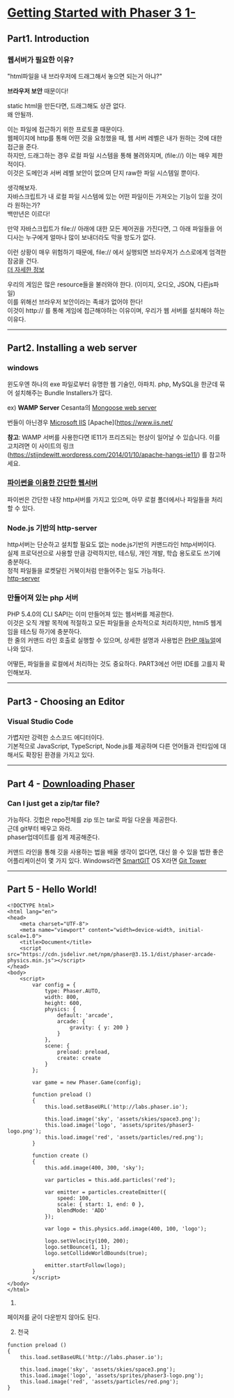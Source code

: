 # [Getting Started with Phaser 3 1-](https://phaser.io/tutorials/getting-started-phaser3/index)

## Part1. Introduction

### 웹서버가 필요한 이유?

"html파일을 내 브라우저에 드래그해서 놓으면 되는거 아냐?"  

**브라우저 보안** 때문이다!  

static html을 만든다면, 드래그해도 상관 없다.  
왜 안될까.  

이는 파일에 접근하기 위한 프로토콜 때문이다.  
웹페이지에 http를 통해 어떤 것을 요청했을 때, 웹 서버 레벨은 내가 원하는 것에 대한 접근을 준다.  
하지만, 드래그하는 경우 로컬 파일 시스템을 통해 불려와지며, (file://) 이는 매우 제한적이다.  
이것은 도메인과 서버 레벨 보안이 없으며 단지 raw한 파일 시스템일 뿐이다.  

생각해보자.  
자바스크립트가 내 로컬 파일 시스템에 있는 어떤 파일이든 가져오는 기능이 있을 것이라 원하는가?  
백만년은 이르다!  

만약 자바스크립트가 file:// 아래에 대한 모든 제어권을 가진다면, 그 아래 파일들을 어디사는 누구에게 얼마나 많이 보내더라도 막을 방도가 없다.  

이런 상황이 매우 위험하기 때문에, file:// 에서 실행되면 브라우저가 스스로에게 엄격한 잠굼을 건다.  
[더 자세한 정보](https://blog.chromium.org/2008/12/security-in-depth-local-web-pages.html)

우리의 게임은 많은 resource들을 불러와야 한다. (이미지, 오디오, JSON, 다른js파일)  
이를 위해선 브라우저 보안이라는 족쇄가 없어야 한다!  
이것이 http:// 를 통해 게임에 접근해야하는 이유이며, 우리가 웹 서버를 설치해야 하는 이유다.

---

## Part2. Installing a web server

### windows

윈도우엔 하나의 exe 파일로부터 유명한 웹 기술인, 아파치. php, MySQL을 한군데 묶어 설치해주는 Bundle Installers가 많다.

ex)
**WAMP Server**
Cesanta의 [Mongoose web server](https://cesanta.com)

번들이 아닌경우
[Microsoft IIS](https://www.iis.net/)
[Apache](https://www.iis.net/

**참고**: WAMP 서버를 사용한다면 IE11가 프리즈되는 현상이 일어날 수 있습니다. 이를 고치려면 이 사이트의 링크 (https://stijndewitt.wordpress.com/2014/01/10/apache-hangs-ie11/) 를 참고하세요. 

### [파이썬을 이용한 간단한 웹서버](https://www.linuxjournal.com/content/tech-tip-really-simple-http-server-python)

파이썬은 간단한 내장 http서버를 가지고 있으며, 아무 로컬 폴더에서나 파일들을 처리할 수 있다.  

### Node.js 기반의 http-server

http서버는 단순하고 설치할 필요도 없는 node.js기반의 커맨드라인 http서버이다.  
실제 프로덕션으로 사용할 만큼 강력하지만, 테스팅, 개인 개발, 학습 용도로도 쓰기에 충분하다.  
정적 파일들을 로켓달린 거북이처럼 만들어주는 일도 가능하다.  
[http-server](https://npmjs.org/package/http-server)

### 만들어져 있는 php 서버

PHP 5.4.0의 CLI SAPI는 이미 만들어져 있는 웹서버를 제공한다.  
이것은 오직 개발 목적에 적절하고 모든 파일들을 순차적으로 처리하지만, html5 웹게임을 테스팅 하기에 충분하다.  
한 줄의 커맨드 라인 호출로 실행할 수 있으며, 상세한 설명과 사용법은 [PHP 매뉴얼](https://npmjs.org/package/http-server)에 나와 있다.  

어떻든, 파일들을 로컬에서 처리하는 것도 중요하다. PART3에선 어떤 IDE를 고를지 확인해보자.  

---

## Part3 - Choosing an Editor

### Visual Studio Code
가볍지만 강력한 소스코드 에디터이다.  
기본적으로 JavaScript, TypeScript, Node.js를 제공하며 다른 언어들과 런타임에 대해서도 확장된 환경을 가지고 있다.  


---

## Part 4 - [Downloading Phaser](https://phaser.io/download/stable)

### Can I just get a zip/tar file?

가능하다. 깃헙은 repo전체를 zip 또는 tar로 파일 다운을 제공한다.  
근데 git부터 배우고 와라.  
phaser업데이트를 쉽게 제공해준다.  

커맨드 라인을 통해 깃을 사용하는 법을 배울 생각이 없다면, 대신 쓸 수 있을 법한 좋은 어플리케이션이 몇 가지 있다.
Windows라면 [SmartGIT](https://www.syntevo.com/)
OS X라면 [Git Tower](https://www.git-tower.com/)

---

## Part 5 - Hello World!

~~~
<!DOCTYPE html>
<html lang="en">
<head>
    <meta charset="UTF-8">
    <meta name="viewport" content="width=device-width, initial-scale=1.0">
    <title>Document</title>
    <script src="https://cdn.jsdelivr.net/npm/phaser@3.15.1/dist/phaser-arcade-physics.min.js"></script>
</head>
<body>
    <script>
        var config = {
            type: Phaser.AUTO,
            width: 800,
            height: 600,
            physics: {
                default: 'arcade',
                arcade: {
                    gravity: { y: 200 }
                }
            },
            scene: {
                preload: preload,
                create: create
            }
        };
    
        var game = new Phaser.Game(config);
    
        function preload ()
        {
            this.load.setBaseURL('http://labs.phaser.io');
    
            this.load.image('sky', 'assets/skies/space3.png');
            this.load.image('logo', 'assets/sprites/phaser3-logo.png');
            this.load.image('red', 'assets/particles/red.png');
        }
    
        function create ()
        {
            this.add.image(400, 300, 'sky');
    
            var particles = this.add.particles('red');
    
            var emitter = particles.createEmitter({
                speed: 100,
                scale: { start: 1, end: 0 },
                blendMode: 'ADD'
            });
    
            var logo = this.physics.add.image(400, 100, 'logo');
    
            logo.setVelocity(100, 200);
            logo.setBounce(1, 1);
            logo.setCollideWorldBounds(true);
    
            emitter.startFollow(logo);
        }
        </script>
</body>
</html>
~~~

1. <script src="https://cdn.jsdelivr.net/npm/phaser@3.15.1/dist/phaser-arcade-physics.min.js"></script>
페이저를 굳이 다운받지 않아도 된다.

2. 천국
~~~
function preload ()
{
    this.load.setBaseURL('http://labs.phaser.io');

    this.load.image('sky', 'assets/skies/space3.png');
    this.load.image('logo', 'assets/sprites/phaser3-logo.png');
    this.load.image('red', 'assets/particles/red.png');
}
~~~
